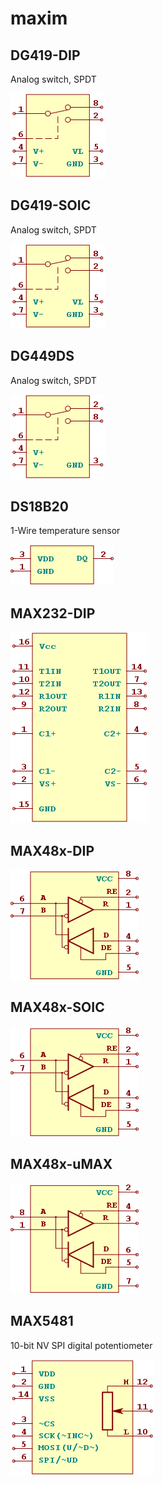 # maxim

## DG419-DIP
Analog switch, SPDT

![DG419-DIP__1__1](images/maxim__DG419-DIP__1__1.png?raw=true) 

## DG419-SOIC
Analog switch, SPDT

![DG419-SOIC__1__1](images/maxim__DG419-SOIC__1__1.png?raw=true) 

## DG449DS
Analog switch, SPDT

![DG449DS__1__1](images/maxim__DG449DS__1__1.png?raw=true) 

## DS18B20
1-Wire temperature sensor

![DS18B20__1__1](images/maxim__DS18B20__1__1.png?raw=true) 

## MAX232-DIP
![MAX232-DIP__1__1](images/maxim__MAX232-DIP__1__1.png?raw=true) 

## MAX48x-DIP
![MAX48x-DIP__1__1](images/maxim__MAX48x-DIP__1__1.png?raw=true) 

## MAX48x-SOIC
![MAX48x-SOIC__1__1](images/maxim__MAX48x-SOIC__1__1.png?raw=true) 

## MAX48x-uMAX
![MAX48x-uMAX__1__1](images/maxim__MAX48x-uMAX__1__1.png?raw=true) 

## MAX5481
10-bit NV SPI digital potentiometer

![MAX5481__1__1](images/maxim__MAX5481__1__1.png?raw=true) 

